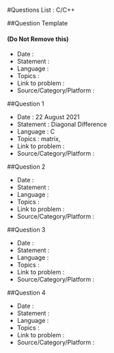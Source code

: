 #Questions List : C/C++

##Question Template 
#### (Do Not Remove this)
- Date :
- Statement : 
- Language :
- Topics :
- Link to problem :
- Source/Category/Platform :

##Question 1
- Date : 22 August 2021
- Statement : Diagonal Difference
- Language : C
- Topics : matrix, 
- Link to problem :
- Source/Category/Platform :

##Question 2
- Date :
- Statement : 
- Language :
- Topics :
- Link to problem :
- Source/Category/Platform :

##Question 3
- Date :
- Statement : 
- Language :
- Topics :
- Link to problem :
- Source/Category/Platform :

##Question 4
- Date :
- Statement : 
- Language :
- Topics :
- Link to problem :
- Source/Category/Platform :